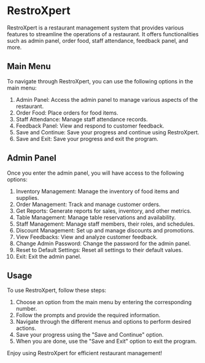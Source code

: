 # RestroXpert

RestroXpert is a restaurant management system that provides various features to streamline the operations of a restaurant. It offers functionalities such as admin panel, order food, staff attendance, feedback panel, and more.

## Main Menu

To navigate through RestroXpert, you can use the following options in the main menu:

1. Admin Panel: Access the admin panel to manage various aspects of the restaurant.
2. Order Food: Place orders for food items.
3. Staff Attendance: Manage staff attendance records.
4. Feedback Panel: View and respond to customer feedback.
5. Save and Continue: Save your progress and continue using RestroXpert.
0. Save and Exit: Save your progress and exit the program.

## Admin Panel

Once you enter the admin panel, you will have access to the following options:

1. Inventory Management: Manage the inventory of food items and supplies.
2. Order Management: Track and manage customer orders.
3. Get Reports: Generate reports for sales, inventory, and other metrics.
4. Table Management: Manage table reservations and availability.
5. Staff Management: Manage staff members, their roles, and schedules.
6. Discount Management: Set up and manage discounts and promotions.
7. View Feedbacks: View and analyze customer feedback.
8. Change Admin Password: Change the password for the admin panel.
9. Reset to Default Settings: Reset all settings to their default values.
0. Exit: Exit the admin panel.

## Usage

To use RestroXpert, follow these steps:

1. Choose an option from the main menu by entering the corresponding number.
2. Follow the prompts and provide the required information.
3. Navigate through the different menus and options to perform desired actions.
4. Save your progress using the "Save and Continue" option.
5. When you are done, use the "Save and Exit" option to exit the program.

Enjoy using RestroXpert for efficient restaurant management!
